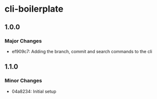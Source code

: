# cli-boilerplate

## 1.0.0

### Major Changes

- ef909c7: Adding the branch, commit and search commands to the cli

## 1.1.0

### Minor Changes

- 04a8234: Initial setup
